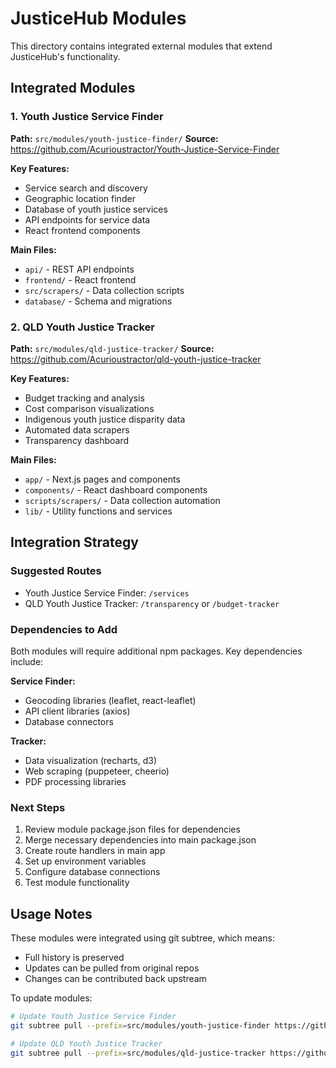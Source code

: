 # JusticeHub Modules

This directory contains integrated external modules that extend JusticeHub's functionality.

## Integrated Modules

### 1. Youth Justice Service Finder
**Path:** `src/modules/youth-justice-finder/`
**Source:** https://github.com/Acurioustractor/Youth-Justice-Service-Finder

**Key Features:**
- Service search and discovery
- Geographic location finder
- Database of youth justice services
- API endpoints for service data
- React frontend components

**Main Files:**
- `api/` - REST API endpoints
- `frontend/` - React frontend
- `src/scrapers/` - Data collection scripts
- `database/` - Schema and migrations

### 2. QLD Youth Justice Tracker
**Path:** `src/modules/qld-justice-tracker/`
**Source:** https://github.com/Acurioustractor/qld-youth-justice-tracker

**Key Features:**
- Budget tracking and analysis
- Cost comparison visualizations
- Indigenous youth justice disparity data
- Automated data scrapers
- Transparency dashboard

**Main Files:**
- `app/` - Next.js pages and components
- `components/` - React dashboard components
- `scripts/scrapers/` - Data collection automation
- `lib/` - Utility functions and services

## Integration Strategy

### Suggested Routes
- Youth Justice Service Finder: `/services`
- QLD Youth Justice Tracker: `/transparency` or `/budget-tracker`

### Dependencies to Add
Both modules will require additional npm packages. Key dependencies include:

**Service Finder:**
- Geocoding libraries (leaflet, react-leaflet)
- API client libraries (axios)
- Database connectors

**Tracker:**
- Data visualization (recharts, d3)
- Web scraping (puppeteer, cheerio)
- PDF processing libraries

### Next Steps
1. Review module package.json files for dependencies
2. Merge necessary dependencies into main package.json
3. Create route handlers in main app
4. Set up environment variables
5. Configure database connections
6. Test module functionality

## Usage Notes

These modules were integrated using git subtree, which means:
- Full history is preserved
- Updates can be pulled from original repos
- Changes can be contributed back upstream

To update modules:
```bash
# Update Youth Justice Service Finder
git subtree pull --prefix=src/modules/youth-justice-finder https://github.com/Acurioustractor/Youth-Justice-Service-Finder.git main --squash

# Update QLD Youth Justice Tracker
git subtree pull --prefix=src/modules/qld-justice-tracker https://github.com/Acurioustractor/qld-youth-justice-tracker.git main --squash
```